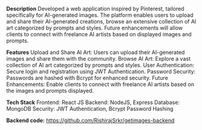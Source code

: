 **Description**
Developed a web application inspired by Pinterest, tailored specifically for AI-generated images. The platform enables users to upload and share their AI-generated creations, browse an extensive collection of AI art categorized by prompts and styles. Future enhancements will allow clients to connect with freelance AI artists based on displayed images and prompts.

**Features**
Upload and Share AI Art: Users can upload their AI-generated images and share them with the community.
Browse AI Art: Explore a vast collection of AI art categorized by prompts and styles.
User Authentication: Secure login and registration using JWT Authentication.
Password Security: Passwords are hashed with Bcrypt for enhanced security.
Future Enhancements: Enable clients to connect with freelance AI artists based on the images and prompts displayed.

**Tech Stack**
Frontend: React JS
Backend: NodeJS, Express
Database: MongoDB
Security: JWT Authentication, Bcrypt Password Hashing

**Backend code:** https://github.com/RishirajSrkr/getimages-backend
